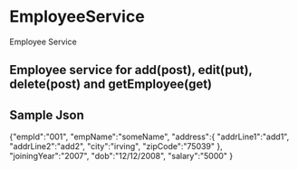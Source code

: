 # EmployeeService
Employee Service

Employee service for add(post), edit(put), delete(post) and getEmployee(get)
-----------------------------------------------------------------------------
Sample Json
---------------
{"empId":"001",
"empName":"someName",
"address":{
	"addrLine1":"add1",
	"addrLine2":"add2",
	"city":"irving",
	"zipCode":"75039"
},
"joiningYear":"2007",
"dob":"12/12/2008",
"salary":"5000"
}

